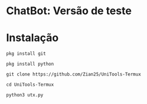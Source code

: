 <h1>ChatBot: Versão de teste</h1>

<!---
GhostKing47/GhostKing47 is a ✨ special ✨ repository because its `README.md` (this file) appears on your GitHub profile.
You can click the Preview link to take a look at your changes.
--->


<div align="left">
<h1>Instalação</h1>

```
pkg install git
```

```
pkg install python
```

```
git clone https://github.com/Zian25/UniTools-Termux
```

```
cd UniTools-Termux
```
```
python3 utx.py
```

